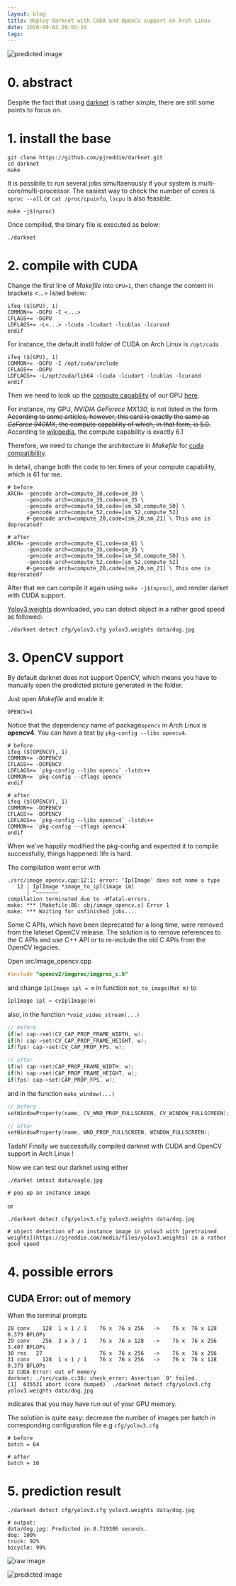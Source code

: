 ```yaml
---
layout: blog
title: deploy darknet with CUDA and OpenCV support on Arch Linux
date: 2020-09-03 20:55:10
tags:
---
```


![predicted image](/files/deploy-darknet-with-CUDA-and-OpenCV-support/predictions.jpg)

# 0. abstract

Despite the fact that using [darknet](https://pjreddie.com/darknet/) is rather simple, there are still some points to focus on.

# 1. install the base

```shell
git clone https://github.com/pjreddie/darknet.git
cd darknet
make
```

It is possibile to run several jobs simultaenously if your system is multi-core/multi-processor. The easiest way to check the number of cores is `nproc --all` or `cat /proc/cpuinfo`, `lscpu` is also feasible.

```shell
make -j$(nproc)
```

Once compiled, the binary file is executed as below:

```shell
./darknet
```

# 2. compile with CUDA

Change the first line of *Makefile* into `GPU=1`, then change the content in brackets <...> listed below:

```
ifeq ($(GPU), 1) 
COMMON+= -DGPU -I <...>
CFLAGS+= -DGPU
LDFLAGS+= -L<...> -lcuda -lcudart -lcublas -lcurand
endif
```

For instance, the default instll folder of CUDA on Arch Linux is `/opt/cuda`

```
ifeq ($(GPU), 1) 
COMMON+= -DGPU -I /opt/cuda/include
CFLAGS+= -DGPU
LDFLAGS+= -L/opt/cuda/lib64 -lcuda -lcudart -lcublas -lcurand
endif
```

Then we need to look up the [compute capability](https://docs.nvidia.com/cuda/cuda-c-programming-guide/index.html#compute-capability) of our GPU [here](https://developer.nvidia.com/en/cuda-gpus).

For instance, my GPU, *NVIDIA GeForece MX130*, is not listed in the form. ~~According to some articles, however, this card is exactly the same as *GeForce 940MX*, the compute capability of which, in that form, is 5.0.~~ According to [wikipedia](https://en.wikipedia.org/wiki/CUDA), the compute capability is exactly 6.1

Therefore, we need to change the architecture in *Makefile* for [cuda compatibility](https://docs.nvidia.com/deploy/cuda-compatibility/index.html#toolkit-versioning).

In detail, change both the code to ten times of your compute capability, which is 61 for me.

```
# before
ARCH= -gencode arch=compute_30,code=sm_30 \
      -gencode arch=compute_35,code=sm_35 \
      -gencode arch=compute_50,code=[sm_50,compute_50] \
      -gencode arch=compute_52,code=[sm_52,compute_52]
      #-gencode arch=compute_20,code=[sm_20,sm_21] \ This one is deprecated?

# after
ARCH= -gencode arch=compute_61,code=sm_61 \
      -gencode arch=compute_35,code=sm_35 \
      -gencode arch=compute_50,code=[sm_50,compute_50] \
      -gencode arch=compute_52,code=[sm_52,compute_52]
      #-gencode arch=compute_20,code=[sm_20,sm_21] \ This one is deprecated?

```

After that we can compile it again using `make -j$(nproc)`, and render darket with CUDA support.

[Yolov3.weights](https://pjreddie.com/media/files/yolov3.weights) downloaded, you can detect object in a rather good speed as followed:

```shell
./darknet detect cfg/yolov3.cfg yolov3.weights data/dog.jpg
```

# 3. OpenCV support

By default darknet does not support OpenCV, which means you have to manually open the predicted picture generated in the folder.

Just open *Makefile* and enable it:

```
OPENCV=1
```

Notice that the dependency name of package`opencv` in Arch Linux is **opencv4**. You can have a test by `pkg-config --libs opencv4`.

```
# before
ifeq ($(OPENCV), 1) 
COMMON+= -DOPENCV
CFLAGS+= -DOPENCV
LDFLAGS+= `pkg-config --libs opencv` -lstdc++
COMMON+= `pkg-config --cflags opencv`
endif

# after
ifeq ($(OPENCV), 1) 
COMMON+= -DOPENCV
CFLAGS+= -DOPENCV
LDFLAGS+= `pkg-config --libs opencv4` -lstdc++
COMMON+= `pkg-config --cflags opencv4`
endif
```

When we've happily modified the pkg-config and expected it to compile successfully, things happened: life is hard.

The compilation went error with

```
./src/image_opencv.cpp:12:1: error: ‘IplImage’ does not name a type
   12 | IplImage *image_to_ipl(image im)
      | ^~~~~~~~
compilation terminated due to -Wfatal-errors.
make: *** [Makefile:86: obj/image_opencv.o] Error 1
make: *** Waiting for unfinished jobs....
```

Some C APIs, which have been deprecated for a long time, were removed from the lateset OpenCV release. The solution is to remove references to the C APIs and use C++ API or to re-include the old C APIs from the OpenCV legacies.

Open src/image_opencv.cpp

```cpp
#include "opencv2/imgproc/imgproc_c.h"
```

and change `IplImage ipl = m` in function `mat_to_image(Mat m)` to
```cpp
IplImage ipl = cvIplImage(m)
```

also, in the function `*void_video_stream(...)`

```cpp
// before
if(w) cap->set(CV_CAP_PROP_FRAME_WIDTH, w);
if(h) cap->set(CV_CAP_PROP_FRAME_HEIGHT, w);
if(fps) cap->set(CV_CAP_PROP_FPS, w);

// after
if(w) cap->set(CAP_PROP_FRAME_WIDTH, w);
if(h) cap->set(CAP_PROP_FRAME_HEIGHT, w);
if(fps) cap->set(CAP_PROP_FPS, w);
```

and in the function `make_window(...)`
```cpp
// before
setWindowProperty(name, CV_WND_PROP_FULLSCREEN, CV_WINDOW_FULLSCREEN);

// after
setWindowProperty(name, WND_PROP_FULLSCREEN, WINDOW_FULLSCREEN);
```

Tadah! Finally we successfully compiled darknet with CUDA and OpenCV support in Arch Linux !

Now we can test our darknet using either

```shell
./darket imtest data/eagle.jpg

# pop up an instance image
```

or

```shell
./darknet detect cfg/yolov3.cfg yolov3.weights data/dog.jpg

# object detection of an instance image in yolov3 with [pretrained weights](https://pjreddie.com/media/files/yolov3.weights) in a rather good speed
```

# 4. possible errors

## CUDA Error: out of memory

When the terminal prompts

```
28 conv    128  1 x 1 / 1    76 x  76 x 256   ->    76 x  76 x 128  0.379 BFLOPs
29 conv    256  3 x 3 / 1    76 x  76 x 128   ->    76 x  76 x 256  3.407 BFLOPs
30 res   27                  76 x  76 x 256   ->    76 x  76 x 256
31 conv    128  1 x 1 / 1    76 x  76 x 256   ->    76 x  76 x 128  0.379 BFLOPs
32 CUDA Error: out of memory
darknet: ./src/cuda.c:36: check_error: Assertion `0' failed.
[1]  635531 abort (core dumped)  ./darknet detect cfg/yolov3.cfg yolov3.weights data/dog.jpg
```

indicates that you may have run out of your GPU memory.

The solution is quite easy: decrease the number of images per batch in corresponding configuration file e.g `cfg/yolov3.cfg`

```
# before
batch = 64

# after
batch = 16
```

# 5. prediction result

```shell
./darknet detect cfg/yolov3.cfg yolov3.weights data/dog.jpg
```

```shell
# output:
data/dog.jpg: Predicted in 0.719306 seconds.
dog: 100%
truck: 92%
bicycle: 99%
```

![raw image](/files/deploy-darknet-with-CUDA-and-OpenCV-support/dog.jpg)

![predicted image](/files/deploy-darknet-with-CUDA-and-OpenCV-support/predictions.jpg)

